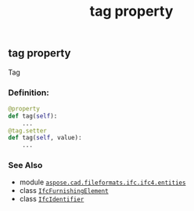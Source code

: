 ﻿---
title: tag property
second_title: Aspose.CAD for Python via .NET API References
description: 
type: docs
weight: 110
url: /python-net/aspose.cad.fileformats.ifc.ifc4.entities/ifcfurnishingelement/tag/
is_root: false
---

## tag property


Tag
### Definition:
```python
@property
def tag(self):
    ...
@tag.setter
def tag(self, value):
    ...
```

### See Also
* module [`aspose.cad.fileformats.ifc.ifc4.entities`](../../)
* class [`IfcFurnishingElement`](/cad/python-net/aspose.cad.fileformats.ifc.ifc4.entities/ifcfurnishingelement)
* class [`IfcIdentifier`](/cad/python-net/aspose.cad.fileformats.ifc.ifc4.types/ifcidentifier)
